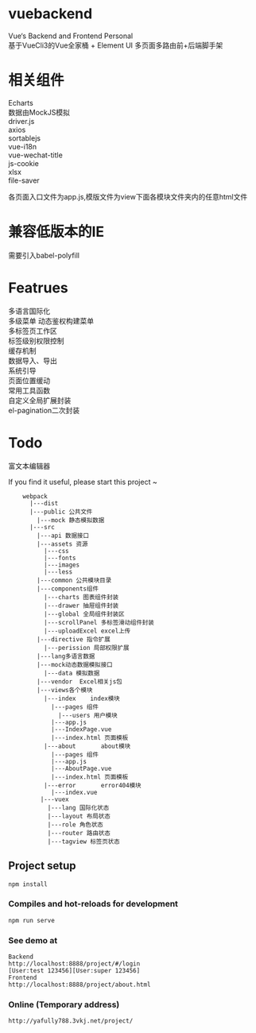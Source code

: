 # vuebackend
Vue‘s Backend and Frontend Personal  
基于VueCli3的Vue全家桶 + Element UI 多页面多路由前+后端脚手架  
# 相关组件
Echarts  
数据由MockJS模拟  
driver.js  
axios  
sortablejs  
vue-i18n  
vue-wechat-title  
js-cookie  
xlsx  
file-saver

各页面入口文件为app.js,模版文件为view下面各模块文件夹内的任意html文件  
# 兼容低版本的IE
需要引入babel-polyfill
# Featrues  
多语言国际化  
多级菜单
动态鉴权构建菜单  
多标签页工作区  
标签级别权限控制  
缓存机制  
数据导入、导出  
系统引导  
页面位置缓动  
常用工具函数  
自定义全局扩展封装  
el-pagination二次封装
# Todo  
富文本编辑器  

If you find it useful, please start this project ~
```
    webpack
      |---dist 
      |---public 公共文件
        |---mock 静态模拟数据
      |---src
        |---api 数据接口
        |---assets 资源
          |---css
          |---fonts
          |---images
          |---less
        |---common 公共模块目录
        |---components组件  
          |---charts 图表组件封装
          |---drawer 抽屉组件封装  
          |---global 全局组件封装区   
          |---scrollPanel 多标签滑动组件封装
          |---uploadExcel excel上传
        |---directive 指令扩展
          |---perission 局部权限扩展  
        |---lang多语言数据  
        |---mock动态数据模拟接口
          |---data 模拟数据
        |---vendor  Excel相关js包  
        |---views各个模块
          |---index    index模块
            |---pages 组件
              |---users 用户模块
            |---app.js
            |---IndexPage.vue
            |---index.html 页面模板
          |---about       about模块
            |---pages 组件
            |---app.js
            |---AboutPage.vue
            |---index.html 页面模板
          |---error       error404模块
            |---index.vue
         |---vuex    
           |---lang 国际化状态
           |---layout 布局状态
           |---role 角色状态
           |---router 路由状态
           |---tagview 标签页状态
```
## Project setup
```
npm install
```

### Compiles and hot-reloads for development
```
npm run serve
```
### See demo at 
```
Backend  
http://localhost:8888/project/#/login  
[User:test 123456][User:super 123456]
Frontend  
http://localhost:8888/project/about.html
```
### Online (Temporary address) 
```
http://yafully788.3vkj.net/project/
```
